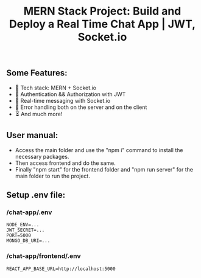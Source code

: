 <h1 align="center">MERN Stack Project: Build and Deploy a Real Time Chat App | JWT, Socket.io </h1>
<br>

<h2>Some Features:</h2>

-   🌟 Tech stack: MERN + Socket.io
-   🎃 Authentication && Authorization with JWT
-   👾 Real-time messaging with Socket.io
-   🐞 Error handling both on the server and on the client
-   ⏳ And much more!

<h2>User manual:</h2>
<ul>
    <li>Access the main folder and use the "npm i" command to install the necessary packages.</li>
    <li>Then access frontend and do the same.</li>
    <li>Finally "npm start" for the frontend folder and "npm run server" for the main folder to run the project.</li>
</ul>

<h2>Setup .env file:</h2>

### /chat-app/.env
```
NODE_ENV=...
JWT_SECRET=...
PORT=5000
MONGO_DB_URI=...
```

### /chat-app/frontend/.env
```
REACT_APP_BASE_URL=http://localhost:5000
```
